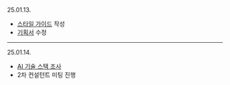 25.01.13.
- [스타일 가이드](https://uoigl1baigb9aahl.vercel.app/) 작성
- [기획서](https://ten-building-d4f.notion.site/A107_-_-_-_-_-v2-177bc458d19380cf87c6eb11c37b7231?pvs=4) 수정
---
25.01.14.
- [AI 기술 스택 조사](https://ssafy.atlassian.net/browse/S12P11A107-18?atlOrigin=eyJpIjoiZjU2MmRiNzcxYWQxNDBmY2JhODY5YWM2YmNmYjAwNWYiLCJwIjoiaiJ9)
- 2차 컨설턴트 미팅 진행